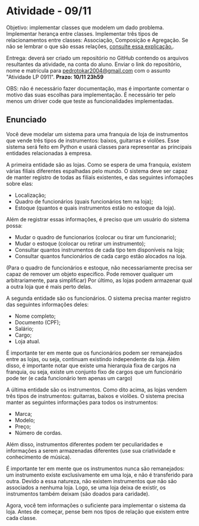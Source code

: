 # Atividade - 09/11

Objetivo: implementar classes que modelem um dado problema. Implementar herança entre
classes. Implementar três tipos de relacionamentos entre classes: Associação,
Composição e Agregação. Se não se lembrar o que são essas relações,
[consulte essa explicação.](https://github.com/matwerner/fgv-lp/blob/master/aulas/Semana%2011%20-%20Classes/35_classes_associacao_agregacao_composicao.md).

Entrega: deverá ser criado um repositório no GitHub contendo os arquivos resultantes
da atividade, na conta do aluno. Enviar o link do repositório, nome e matrícula
para pedrotokar2004@gmail.com com o assunto "Atividade LP 0911". **Prazo: 10/11 23h59**

OBS: não é necessário fazer documentação, mas é importante comentar o motivo das
suas escolhas para implementação. É necessário ter pelo menos um driver code que
teste as funcionalidades implementadas.

## Enunciado

Você deve modelar um sistema para uma franquia de loja de instrumentos que vende
três tipos de instrumentos: baixos, guitarras e violões. Esse sistema será feito
em Python e usará classes para representar as principais entidades relacionadas
à empresa.

A primeira entidade são as lojas. Como se espera de uma franquia, existem várias
filiais diferentes espalhadas pelo mundo. O sistema deve ser capaz de manter
registro de todas as filiais existentes, e das seguintes infomações sobre elas:

- Localização;
- Quadro de funcionários (quais funcionários tem na loja);
- Estoque (quantos e quais instrumentos estão no estoque da loja).

Além de registrar essas informações, é preciso que um usuário do sistema possa:

- Mudar o quadro de funcionarios (colocar ou tirar um funcionario);
- Mudar o estoque (colocar ou retirar um instrumento);
- Consultar quantos instrumentos de cada tipo tem disponíveis na loja;
- Consultar quantos funcionários de cada cargo estão alocados na loja.

(Para o quadro de funcionários e estoque, não necessariamente precisa ser capaz
de remover um objeto especifico. Pode remover qualquer um arbitrariamente, para
simplificar)
Por último, as lojas podem armazenar qual a outra loja que é mais perto delas.

A segunda entidade são os funcionários. O sistema precisa manter registro das
seguintes informações deles:

- Nome completo;
- Documento (CPF);
- Salário;
- Cargo;
- Loja atual.

É importante ter em mente que os funcionários podem ser remanejados entre as lojas,
ou seja, continuam existindo independente da loja. Além disso, é importante notar
que existe uma hierarquia fixa de cargos na franquia, ou seja, existe um conjunto
fixo de cargos que um funcionário pode ter (e cada funcionário tem apenas um cargo)

A última entidade são os instrumentos. Como dito acima, as lojas vendem três tipos de
instrumentos: guitarras, baixos e violões. O sistema precisa manter as seguintes
informações para todos os instrumentos:

- Marca;
- Modelo;
- Preço;
- Número de cordas.

Além disso, instrumentos diferentes podem ter peculiaridades e informações a
serem armazenadas diferentes (use sua criatividade e conhecimento de música).

É importante ter em mente que os instrumentos nunca são remanejados: um instrumento
existe exclusivamente em uma loja, e não é transferido para outra. Devido a essa
natureza, não existem instrumentos que não são associados a nenhuma loja. Logo,
se uma loja deixa de existir, os instrumentos também deixam (são doados para caridade).

Agora, você tem informações o suficiente para implementar o sistema da loja. Antes
de começar, pense bem nos tipos de relação que existem entre cada classe.
